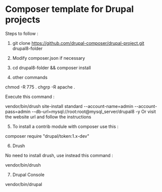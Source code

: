 # Composer template for Drupal projects

Steps to follow :

1. git clone https://github.com/drupal-composer/drupal-project.git drupal8-folder 

2. Modify composer.json if necessary

3. cd drupal8-folder && composer install

4. other commands

chmod -R 775 .
chgrp -R apache .  

Execute this command :

vendor/bin/drush site-install standard --account-name=admin --account-pass=admin --db-url=mysql://root:root@mysql_server/drupal8 -y
   Or 
visit the website url and follow the instructions

5. To install a contrib module with composer use this :

composer require "drupal/token:1.x-dev"

6. Drush

No need to install drush, use instead this command :

vendor/bin/drush

7. Drupal Console

vendor/bin/drupal